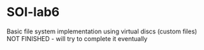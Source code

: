 # SOI-lab6
Basic file system implementation using virtual discs (custom files)<br>
NOT FINISHED - will try to complete it eventually
